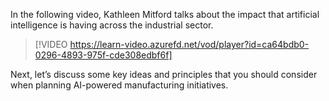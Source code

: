 In the following video, Kathleen Mitford talks about the impact that artificial intelligence is having across the industrial sector. 

> [!VIDEO https://learn-video.azurefd.net/vod/player?id=ca64bdb0-0296-4893-975f-cde308edbf6f]

Next, let’s discuss some key ideas and principles that you should consider when planning AI-powered manufacturing initiatives.